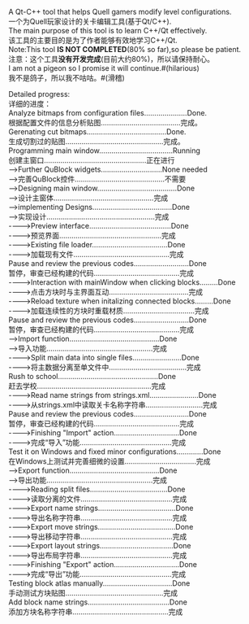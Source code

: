 A Qt-C++ tool that helps Quell gamers modify level configurations.  
一个为Quell玩家设计的关卡编辑工具(基于Qt/C++).  
The main purpose of this tool is to learn C++/Qt effectively.  
该工具的主要目的是为了作者能够有效地学习C++/Qt.  
Note:This tool **IS NOT COMPLETED**(80% so far),so please be patient.  
注意：这个工具**没有开发完成**(目前大约80%)，所以请保持耐心。  
I am not a pigeon so I promise it will continue.#(hilarious)  
我不是鸽子，所以我不咕咕。#(滑稽)  
  
Detailed progress:  
详细的进度：  
Analyze bitmaps from configuration files.....................Done.  
根据配置文件的信息分析贴图.......................................完成。  
Gerenating cut bitmaps.......................................Done.  
生成切割过的贴图................................................完成。  
Programming main window....................................Running  
创建主窗口..................................................正在进行  
-->Further QuBlock widgets..............................None needed  
-->完善QuBlock控件............................................不需要  
-->Designing main window.......................................Done  
-->设计主窗体.................................................完成  
-->implementing Designs.......................................Done  
-->实现设计.....................................................完成  
---->Preview interface........................................Done  
---->预览界面..................................................完成  
---->Existing file loader.....................................Done  
---->加载现有文件...............................................完成  
Pause and review the previous codes...........................Done  
暂停，审查已经构建的代码..........................................完成  
---->Interaction with mainWindow when clicking blocks.........Done  
---->点击方块时与主界面互动.......................................完成  
---->Reload texture when initalizing connected blocks.........Done  
---->加载连续性的方块时重载材质...................................完成  
Pause and review the previous codes...........................Done  
暂停，审查已经构建的代码..........................................完成  
-->Import function............................................Done  
-->导入功能....................................................完成  
---->Split main data into single files........................Done  
---->将主数据分离至单文件中......................................完成  
Rush to school.................................................Done  
赶去学校........................................................完成  
---->Read name strings from strings.xml........................Done  
---->从strings.xml中读取关卡名称字符串............................完成  
Pause and review the previous codes...........................Done  
暂停，审查已经构建的代码..........................................完成  
---->Finishing "Import" action................................Done  
---->完成“导入”功能.............................................完成  
Test it on Windows and fixed minor configurations.............Done  
在Windows上测试并完善细微的设置...................................完成  
-->Export function............................................Done  
-->导出功能....................................................完成  
---->Reading split files......................................Done  
---->读取分离的文件.............................................完成  
---->Export name strings......................................Done  
---->导出名称字符串.............................................完成  
---->Export move strings......................................Done  
---->导出移动字符串.............................................完成  
---->Export layout strings....................................Done  
---->导出布局字符串.............................................完成  
---->Finishing "Export" action................................Done  
---->完成“导出”功能.............................................完成  
Testing block atlas manually..................................Done  
手动测试方块贴图................................................完成  
Add block name strings........................................Done  
添加方块名称字符串...............................................完成  
